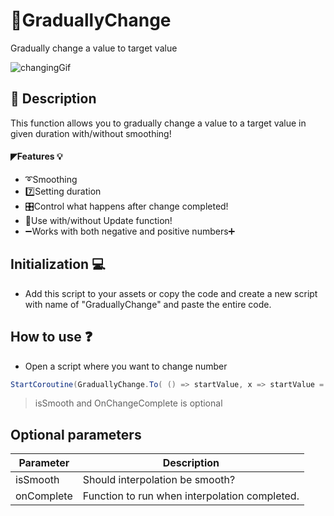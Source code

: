 # 📐GraduallyChange
Gradually change a value to target value

![changingGif](https://user-images.githubusercontent.com/82342866/210463836-bfa1747e-2a72-41f7-b66d-119ebbcdf558.gif)

## 📜 Description
This function allows you to gradually change a value to a target value in given duration with/without smoothing!

#### ◤Features 💡
+ ➰Smoothing
+ 7️⃣Setting duration
+ 🎛️Control what happens after change completed!
+ 🙂Use with/without Update function!
+ ➖Works with both negative and positive numbers➕

## Initialization 💻
+ Add this script to your assets or copy the code and create a new script with name of "GraduallyChange" and paste the entire code.

## How to use ❓
+ Open a script where you want to change number
```csharp
StartCoroutine(GraduallyChange.To( () => startValue, x => startValue = x, targetValue, duration, isSmooth, OnChangeComplete ));
```
> isSmooth and OnChangeComplete is optional

## Optional parameters
| Parameter | Description |
| --- | --- |
| isSmooth | Should interpolation be smooth? |
| onComplete | Function to run when interpolation completed. |
